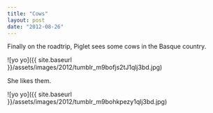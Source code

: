 ```yaml
---
title: "Cows"
layout: post
date: "2012-08-26"
---
```


Finally on the roadtrip, Piglet sees some cows in the Basque country.

![yo yo]({{ site.baseurl }}/assets/images/2012/tumblr_m9bofjs2tJ1qlj3bd.jpg)

She likes them.

![yo yo]({{ site.baseurl }}/assets/images/2012/tumblr_m9bohkpezy1qlj3bd.jpg)

